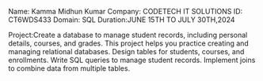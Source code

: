 Name: Kamma Midhun Kumar
Company: CODETECH IT SOLUTIONS
ID: CT6WDS433
Domain: SQL
Duration:JUNE 15TH TO JULY 30TH,2024

 Project:Create a database to manage student records, including personal details, courses, and grades. This project helps you practice creating and managing relational databases. Design tables for students, courses, and enrollments. Write SQL queries to manage student records. Implement joins to combine data from multiple tables.
